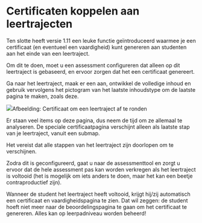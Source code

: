 # Certificaten koppelen aan leertrajecten

Ten slotte heeft versie 1.11 een leuke functie geïntroduceerd waarmee je een certificaat (en eventueel een vaardigheid) kunt genereren aan studenten aan het einde van een leertraject.

Om dit te doen, moet u een assessment configureren dat alleen op dit leertraject is gebaseerd, en ervoor zorgen dat het een certificaat genereert.

Ga naar het leertraject, maak er een aan, ontwikkel de volledige inhoud en gebruik vervolgens het pictogram van het laatste inhoudstype om de laatste pagina te maken, zoals deze.

![](../../.gitbook/assets/image16%20%288%29.png)Afbeelding: Certificaat om een leertraject af te ronden

Er staan veel items op deze pagina, dus neem de tijd om ze allemaal te analyseren. De speciale certificaatpagina verschijnt alleen als laatste stap van je leertraject, vanuit een submap.

Het vereist dat alle stappen van het leertraject zijn doorlopen om te verschijnen.

Zodra dit is geconfigureerd, gaat u naar de assessmenttool en zorgt u ervoor dat de hele assessment pas kan worden verkregen als het leertraject is voltooid (het is mogelijk om iets anders te doen, maar het kan een beetje contraproductief zijn).

Wanneer de student het leertraject heeft voltooid, krijgt hij/zij automatisch een certificaat en vaardigheidspagina te zien. Dat wil zeggen: de student hoeft niet meer naar de beoordelingspagina te gaan om het certificaat te genereren. Alles kan op leerpadniveau worden beheerd!
